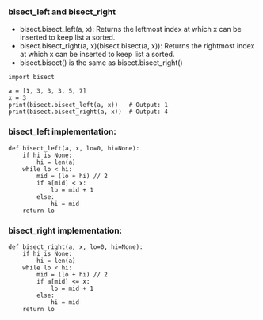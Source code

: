 
### bisect_left and bisect_right
- bisect.bisect_left(a, x): Returns the leftmost index at which x can be inserted to keep list a sorted.
- bisect.bisect_right(a, x)(bisect.bisect(a, x)): Returns the rightmost index at which x can be inserted to keep list a sorted.
- bisect.bisect() is the same as bisect.bisect_right()

```
import bisect

a = [1, 3, 3, 3, 5, 7]
x = 3
print(bisect.bisect_left(a, x))   # Output: 1
print(bisect.bisect_right(a, x))  # Output: 4
```

### bisect_left implementation:
```
def bisect_left(a, x, lo=0, hi=None):
    if hi is None:
        hi = len(a)
    while lo < hi:
        mid = (lo + hi) // 2
        if a[mid] < x:
            lo = mid + 1
        else:
            hi = mid
    return lo
```

### bisect_right implementation:
```
def bisect_right(a, x, lo=0, hi=None):
    if hi is None:
        hi = len(a)
    while lo < hi:
        mid = (lo + hi) // 2
        if a[mid] <= x:
            lo = mid + 1
        else:
            hi = mid
    return lo
```
